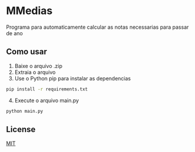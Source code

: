 # MMedias
Programa para automaticamente calcular as notas necessarias para passar de ano
## Como usar
1. Baixe o arquivo .zip
2. Extraia o arquivo
3. Use o Python pip para instalar as dependencias
```bash
pip install -r requirements.txt
```
4. Execute o arquivo main.py
```bash
python main.py
```

## License

[MIT](https://choosealicense.com/licenses/mit/)